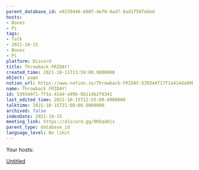 ```yaml
---
parent_database_id: e9339446-880f-4ef0-8ad7-8ad1f507dded
hosts:
- Bones
- Pi
tags:
- Talk
- 2021-10-15
- Bones
- Pi
platform: Discord
title: Throwback FRIDAY!
created_time: 2021-10-11T13:59:00.0000000
object: page
notion_url: https://www.notion.so/Throwback-FRIDAY-539344f17f1a414da99b8b114b2f9341
name: Throwback FRIDAY!
id: 539344f1-7f1a-414d-a99b-8b114b2f9341
last_edited_time: 2021-10-15T12:55:00.0000000
talktime: 2021-10-15T21:00:00.0000000
archived: false
indexDate: 2021-10-15
meeting_link: https://discord.gg/9Kbq4djs
parent_type: database_id
language_level: No limit
---
```




Your hosts:

[Untitled](https://www.notion.so/482e61b02b9c4456b2b4fe86bb7544c6)   





